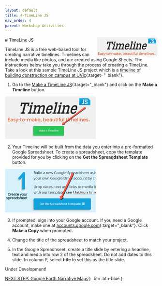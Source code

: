 ```yaml
---
layout: default
title: 4-TimeLine JS
nav_order: 4
parent: Workshop Activities
---
```

<img src="images/timeline-logo.png" style="float:right;width:200px" alt="TimeLine JS Logo">
# TimeLine JS

TimeLine JS is a free web-based tool for creating narrative timelines. Timelines can include media like photos, and are created using Google Sheets. The instructions below take you through the process of creating a TimeLine. Take a look at this sample TimeLine JS project which is a [timeline of building construction on campus at UVic](https://bit.ly/2W5LvBO){:target="_blank"}.

1. Go to the [Make a TimeLine JS](https://timeline.knightlab.com/){:target="_blank"} and click on the **Make a Timeline** button.
<img src="images/timeline-make.png" style="width:300px" alt="TimeLine JS Make Button">

2. Your Timeline will be built from the data you enter into a pre-formatted Google Spreadsheet. To create a spreadsheet, copy the template provided for you by clicking on the **Get the Spreaqdsheet Template** button. 
<img src="images/timeline-template.png" style="width:300px" alt="Copy the Google Sheets template">

3. If prompted, sign into your Google account. If you need a Google account, make one at [accounts.google.com](https://accounts.google.com){:target="_blank"}. Click **Make a Copy** when prompted.

4. Change the title of the spreadsheet to match your project.

5. In the Google Spreadhseet, create a title slide by entering a headline, text and media into row 2 of the spreadsheet. Do not add dates to this slide. In column P, select **title** to set this as the title slide.

Under Development!<br>

[NEXT STEP: Google Earth Narrative Maps](google-narrative-maps.html){: .btn .btn-blue }
